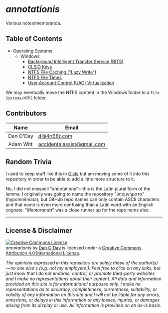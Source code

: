 # *annotationis*

Various notes/memoranda.

## Table of Contents

- Operating Systems
  - Windows
    - [Background Intelligent Transfer Service (BITS)](Operating%20Systems/Windows/BITS.md)
    - [CLSID Keys](https://github.com/danzek/annotationis/blob/master/Operating%20Systems/Windows/CLSID.md)
    - [NTFS File Caching ("Lazy Write")](https://github.com/danzek/annotationis/blob/master/Operating%20Systems/Windows/FileCaching.md)
    - [NTFS File Times](https://github.com/danzek/annotationis/blob/master/Operating%20Systems/Windows/FileTimes.md)
    - [User Account Control (UAC) Virtualization](https://github.com/danzek/annotationis/blob/master/Operating%20Systems/Windows/UACVirtualization.md)

We may eventually move the NTFS content in the Windows folder to a `File Systems/NTFS` folder.

## Contributors

| Name | Email |
| ---- | ----- |
| Dan O'Day | d@4n68r.com |
| Adam Witt | accidentalassist@gmail.com |

## Random Trivia

I used to keep stuff like this in [Gists](https://gist.github.com/danzek) but am moving some of it into this repository in order to be able to add a little more structure to it.

No, I did not misspell "annotations"&mdash;this is the Latin plural form of the lemma. I originally was going to name the repository "ὑπομνήματα" (hypomnēmata), but GitHub repo names can only contain ASCII characters and that name is even more confusing than a Latin word with an English cognate. "*Memoranda*" was a close runner up for the repo name also.

<hr />

## License & Disclaimer

<a rel="license" href="http://creativecommons.org/licenses/by/4.0/"><img alt="Creative Commons License" style="border-width:0" src="https://i.creativecommons.org/l/by/4.0/88x31.png" /></a><br /><span xmlns:dct="http://purl.org/dc/terms/" property="dct:title"><em>annotationis</em></span> by <a xmlns:cc="http://creativecommons.org/ns#" href="https://github.com/danzek/annotationis" property="cc:attributionName" rel="cc:attributionURL">Dan O'Day</a> is licensed under a <a rel="license" href="http://creativecommons.org/licenses/by/4.0/">Creative Commons Attribution 4.0 International License</a>.

*The opinions expressed in this repository are solely those of the author(s) — no one else's (e.g. not my employers'). Feel free to click on any links, but just know that I do not endorse, control, or promote third-party websites and I make no representations about their content. All data and information provided on this site is for informational purposes only. I make no representations as to accuracy, completeness, currentness, suitability, or validity of any information on this site and I will not be liable for any errors, omissions, or delays in this information or any losses, injuries, or damages arising from its display or use. All information is provided on an as-is basis.*
